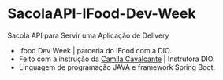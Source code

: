 # SacolaAPI-IFood-Dev-Week
Sacola API para Servir uma Aplicação de Delivery

- Ifood Dev Week | parceria do IFood com a DIO.
- Feito com a instrução da <a href="https://github.com/cami-la"> Camila Cavalcante</a> | Instrutora DIO.
- Linguagem de programação JAVA e framework Spring Boot.

